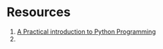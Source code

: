 # Resources
1. [ A Practical introduction to Python Programming ](https://www.brianheinold.net/python/A_Practical_Introduction_to_Python_Programming_Heinold.pdf)
1. 